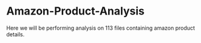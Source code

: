 # Amazon-Product-Analysis
Here we will be performing analysis on 113 files containing amazon product details.
